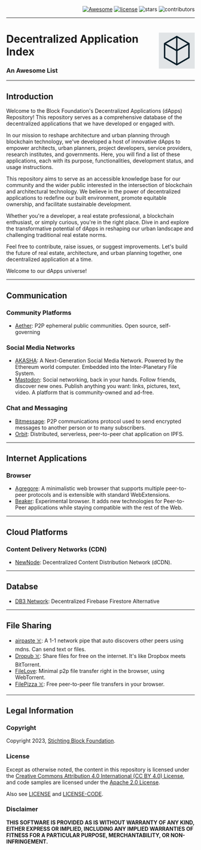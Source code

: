 <div align="right">

  [![Awesome](https://cdn.rawgit.com/block-foundation/index-decentralized-technologies/d7305f38d29fed78fa85652e3a63e154dd8e8829/media/badge.svg)](https://github.com/block-foundation/index-decentralized-technologies)
  [![license](https://img.shields.io/github/license/block-foundation/contracts?color=green&label=license&style=flat-square)](LICENSE.md)
  ![stars](https://img.shields.io/github/stars/block-foundation/contracts?color=blue&label=stars&style=flat-square)
  ![contributors](https://img.shields.io/github/contributors/block-foundation/contracts?color=blue&label=contributors&style=flat-square)

</div>

---

<div>
    <img align="right" src="https://raw.githubusercontent.com/block-foundation/brand/master/src/logo/logo_gray.png" width="96" alt="Block Foundation Logo">
    <h1 align="left">Decentralized Application Index</h1>
    <h3 align="left">An Awesome List</h3>
</div>

---

## Introduction

Welcome to the Block Foundation's Decentralized Applications (dApps) Repository! This repository serves as a comprehensive database of the decentralized applications that we have developed or engaged with.

In our mission to reshape architecture and urban planning through blockchain technology, we've developed a host of innovative dApps to empower architects, urban planners, project developers, service providers, research institutes, and governments. Here, you will find a list of these applications, each with its purpose, functionalities, development status, and usage instructions.

This repository aims to serve as an accessible knowledge base for our community and the wider public interested in the intersection of blockchain and architectural technology. We believe in the power of decentralized applications to redefine our built environment, promote equitable ownership, and facilitate sustainable development.

Whether you're a developer, a real estate professional, a blockchain enthusiast, or simply curious, you're in the right place. Dive in and explore the transformative potential of dApps in reshaping our urban landscape and challenging traditional real estate norms.

Feel free to contribute, raise issues, or suggest improvements. Let's build the future of real estate, architecture, and urban planning together, one decentralized application at a time.

Welcome to our dApps universe!

---

## Communication

### Community Platforms

* [Aether](https://github.com/aethereans/aether-app): P2P ephemeral public communities. Open source, self-governing

### Social Media Networks

* [AKASHA](https://akasha.world): A Next-Generation Social Media Network. Powered by the Ethereum world computer. Embedded into the Inter-Planetary File System.
* [Mastodon](https://joinmastodon.org): Social networking, back in your hands. Follow friends, discover new ones. Publish anything you want: links, pictures, text, video. A platform that is community-owned and ad-free.

### Chat and Messaging

* [Bitmessage](https://bitmessage.org): P2P communications protocol used to send encrypted messages to another person or to many subscribers.
* [Orbit](https://github.com/haadcode/orbit): Distributed, serverless, peer-to-peer chat application on IPFS.

---

## Internet Applications

### Browser

* [Agregore](https://github.com/AgregoreWeb/agregore-browser): A minimalistic web browser that supports multiple peer-to-peer protocols and is extensible with standard WebExtensions.
* [Beaker](https://beakerbrowser.com): Experimental browser. It adds new technologies for Peer-to-Peer applications while staying compatible with the rest of the Web.

---

## Cloud Platforms

### Content Delivery Networks (CDN)

* [NewNode](https://github.com/clostra/newnode): Decentralized Content Distribution Network (dCDN).

---

## Databse

* [DB3 Network](https://github.com/dbpunk-labs/db3): Decentralized Firebase Firestore Alternative

---

## File Sharing

* [airpaste ☠️](https://github.com/mafintosh/airpaste): A 1-1 network pipe that auto discovers other peers using mdns. Can send text or files.
* [Dropub ☠️](https://dropub.com): Share files for free on the internet. It's like Dropbox meets BitTorrent.
* [FileLove](https://github.com/midzer/filelove): Minimal p2p file transfer right in the browser, using WebTorrent.
* [FilePizza ☠️](https://github.com/kern/filepizza): Free peer-to-peer file transfers in your browser.

---

## Legal Information

### Copyright

Copyright 2023, [Stichting Block Foundation](https://www.blockfoundation.io).

### License

Except as otherwise noted, the content in this repository is licensed under the
[Creative Commons Attribution 4.0 International (CC BY 4.0) License](https://creativecommons.org/licenses/by/4.0/), and
code samples are licensed under the [Apache 2.0 License](http://www.apache.org/licenses/LICENSE-2.0).

Also see [LICENSE](https://github.com/block-foundation/community/blob/master/LICENSE) and [LICENSE-CODE](https://github.com/block-foundation/community/blob/master/LICENSE-CODE).

### Disclaimer

**THIS SOFTWARE IS PROVIDED AS IS WITHOUT WARRANTY OF ANY KIND, EITHER EXPRESS OR IMPLIED, INCLUDING ANY IMPLIED WARRANTIES OF FITNESS FOR A PARTICULAR PURPOSE, MERCHANTABILITY, OR NON-INFRINGEMENT.**
